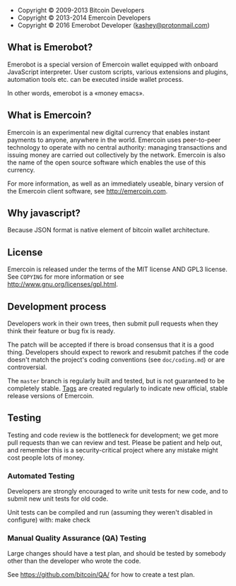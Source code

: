 
* Copyright © 2009-2013 Bitcoin Developers
* Copyright © 2013-2014 Emercoin Developers
* Copyright © 2016 Emerobot Developer (kashey@protonmail.com)


What is Emerobot?
-----------------

Emerobot is a special version of Emercoin wallet equipped with onboard
JavaScript interpreter. User custom scripts, various extensions and plugins,
automation tools etc. can be executed inside wallet process.

In other words, emerobot is a «money emacs».

What is Emercoin?
----------------

Emercoin is an experimental new digital currency that enables instant payments to
anyone, anywhere in the world. Emercoin uses peer-to-peer technology to operate
with no central authority: managing transactions and issuing money are carried
out collectively by the network. Emercoin is also the name of the open source
software which enables the use of this currency.

For more information, as well as an immediately useable, binary version of
the Emercoin client software, see http://emercoin.com.

Why javascript?
---------------

Because JSON format is native element of bitcoin wallet architecture.

License
-------

Emercoin is released under the terms of the MIT license AND GPL3 license. See `COPYING` for more
information or see http://www.gnu.org/licenses/gpl.html.

Development process
-------------------

Developers work in their own trees, then submit pull requests when they think
their feature or bug fix is ready.

The patch will be accepted if there is broad consensus that it is a good thing.
Developers should expect to rework and resubmit patches if the code doesn't
match the project's coding conventions (see `doc/coding.md`) or are
controversial.

The `master` branch is regularly built and tested, but is not guaranteed to be
completely stable. [Tags](https://github.com/EvgenijM86/emercoin/tags) are created
regularly to indicate new official, stable release versions of Emercoin.

Testing
-------

Testing and code review is the bottleneck for development; we get more pull
requests than we can review and test. Please be patient and help out, and
remember this is a security-critical project where any mistake might cost people
lots of money.

### Automated Testing

Developers are strongly encouraged to write unit tests for new code, and to
submit new unit tests for old code.

Unit tests can be compiled and run (assuming they weren't disabled in configure) with:
  make check

### Manual Quality Assurance (QA) Testing

Large changes should have a test plan, and should be tested by somebody other
than the developer who wrote the code.

See https://github.com/bitcoin/QA/ for how to create a test plan.
